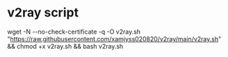 # v2ray script 
wget -N --no-check-certificate -q -O v2ray.sh "https://raw.githubusercontent.com/xamjyss020820/v2ray/main/v2ray.sh" && chmod +x v2ray.sh && bash v2ray.sh
